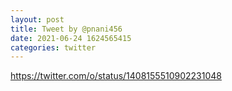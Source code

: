 ```yaml
--- 
layout: post 
title: Tweet by @pnani456 
date: 2021-06-24 1624565415 
categories: twitter 
--- 
```

https://twitter.com/o/status/1408155510902231048